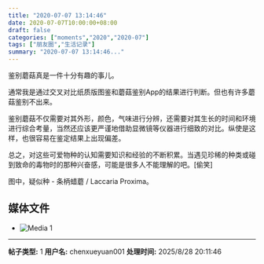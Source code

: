 ```yaml
---
title: "2020-07-07 13:14:46"
date: 2020-07-07T10:00:00+08:00
draft: false
categories: ["moments","2020","2020-07"]
tags: ["朋友圈","生活记录"]
summary: "2020-07-07 13:14:46..."
---
```


鉴别蘑菇真是一件十分有趣的事儿。

通常我是通过交叉对比纸质版图鉴和蘑菇鉴别App的结果进行判断。但也有许多蘑菇鉴别不出来。

鉴别蘑菇不仅需要对其外形，颜色，气味进行分辨，还需要对其生长的时间和环境进行综合考量，当然还应该更严谨地借助显微镜等仪器进行细致的对比。纵使是这样，也很容易在鉴定结果上出现偏差。

总之，对这些可爱物种的认知需要知识和经验的不断积累。当遇见珍稀的种类或碰到致命的毒物时的那种兴奋感，可能是很多人不能理解的吧。[偷笑]

图中，疑似种 - 条柄蜡蘑 / Laccaria Proxima。

## 媒体文件

- ![Media 1](/Moments/photos/2020-07-07/202007071314460.jpg)

---

**帖子类型:** 1
**用户名:** chenxueyuan001
**处理时间:** 2025/8/28 20:11:46